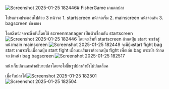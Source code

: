 ![Screenshot 2025-01-25 182446](https://github.com/user-attachments/assets/9cb14a06-17e5-4eb9-8f22-40e90cd3ce0c)# FisherGame
เกมตกปลา

โปรแกรมประกอบไปด้วย 3 หน้าจอ 1. startscreen หน้าจอเริ่ม 2. mainscreen หน้าจอเล่น 3. bagscreen ช่องของ 

โดย3หน้าจอจะลิ้งกันโดยใช้ screenmanager เป็นตัวเชื่อมกัน
startscreen
![Screenshot 2025-01-25 182446](https://github.com/user-attachments/assets/d4f25b07-f078-49a6-8a67-d86ac8f18bf6)
  โดยจะเริ่มที่ startscreen ถ้ากดปุ่ม start จะเข้าสู่หน้าmain
mainscreen
![Screenshot 2025-01-25 182449](https://github.com/user-attachments/assets/11f0687c-4515-43a7-80c0-9ed21e35020c)
  จะมีปุ่มstart fight bag
  start
    เกมจะเริ่มเมื่อกดปุ่ม start
  fight
   เมื่อเกมเริ่มเราต้องกดปุ่ม fight เพื่อเล่น
  bag
    กระเป๋า ถ้ากด จะเข้าหน้า bag
bagscreen
![Screenshot 2025-01-25 182517](https://github.com/user-attachments/assets/eb4b3125-3e34-48bd-9bc7-99b9d04a3c79)

  หน้าเก็บปลาและคำอธิบายปลาโดยจะไม่ขึ้นรูปปลาถ้ายังไม่ปลดล็อค

เมื่อจับปลาได้![Screenshot 2025-01-25 182501](https://github.com/user-attachments/assets/dc12b4e5-992e-415b-924e-045e7e1d7547)
![Screenshot 2025-01-25 182504](https://github.com/user-attachments/assets/165a428e-3460-46e3-89f6-638df91c8ba6)



  

